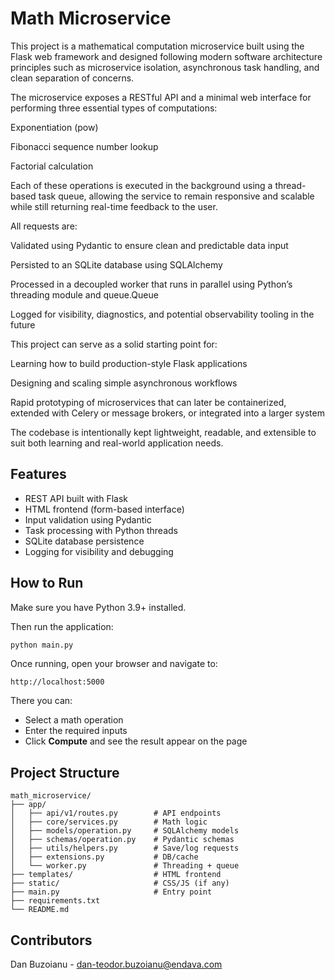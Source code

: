 # Math Microservice

This project is a mathematical computation microservice built using the Flask web framework and designed following modern software architecture principles such as microservice isolation, asynchronous task handling, and clean separation of concerns.

The microservice exposes a RESTful API and a minimal web interface for performing three essential types of computations:

Exponentiation (pow)

Fibonacci sequence number lookup

Factorial calculation

Each of these operations is executed in the background using a thread-based task queue, allowing the service to remain responsive and scalable while still returning real-time feedback to the user.

All requests are:

Validated using Pydantic to ensure clean and predictable data input

Persisted to an SQLite database using SQLAlchemy

Processed in a decoupled worker that runs in parallel using Python’s threading module and queue.Queue

Logged for visibility, diagnostics, and potential observability tooling in the future

This project can serve as a solid starting point for:

Learning how to build production-style Flask applications

Designing and scaling simple asynchronous workflows

Rapid prototyping of microservices that can later be containerized, extended with Celery or message brokers, or integrated into a larger system

The codebase is intentionally kept lightweight, readable, and extensible to suit both learning and real-world application needs.

## Features

- REST API built with Flask  
- HTML frontend (form-based interface)  
- Input validation using Pydantic  
- Task processing with Python threads  
- SQLite database persistence  
- Logging for visibility and debugging  

## How to Run

Make sure you have Python 3.9+ installed.

Then run the application:

```bash
python main.py
```

Once running, open your browser and navigate to:

```
http://localhost:5000
```

There you can:
- Select a math operation
- Enter the required inputs
- Click **Compute** and see the result appear on the page

## Project Structure

```
math_microservice/
├── app/
│   ├── api/v1/routes.py        # API endpoints
│   ├── core/services.py        # Math logic
│   ├── models/operation.py     # SQLAlchemy models
│   ├── schemas/operation.py    # Pydantic schemas
│   ├── utils/helpers.py        # Save/log requests
│   ├── extensions.py           # DB/cache
│   └── worker.py               # Threading + queue
├── templates/                  # HTML frontend
├── static/                     # CSS/JS (if any)
├── main.py                     # Entry point
├── requirements.txt
└── README.md
```

## Contributors

Dan Buzoianu - dan-teodor.buzoianu@endava.com
